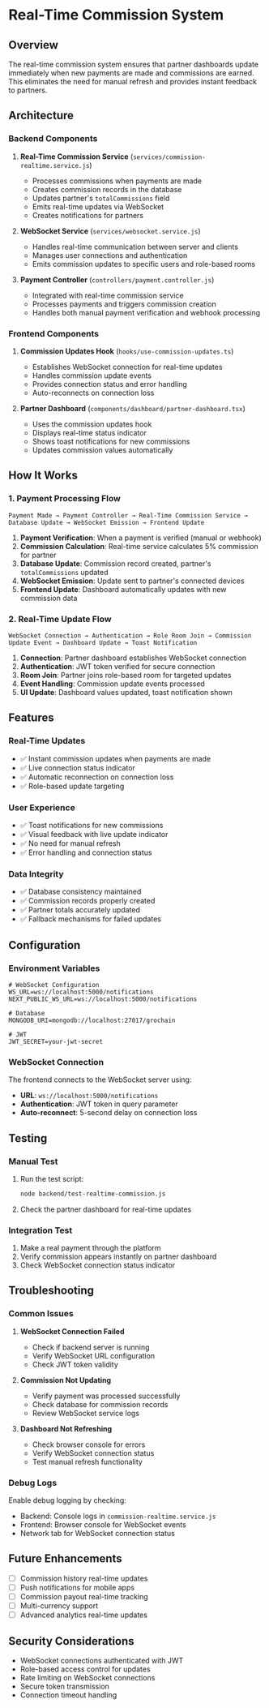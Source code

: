# Real-Time Commission System

## Overview

The real-time commission system ensures that partner dashboards update immediately when new payments are made and commissions are earned. This eliminates the need for manual refresh and provides instant feedback to partners.

## Architecture

### Backend Components

1. **Real-Time Commission Service** (`services/commission-realtime.service.js`)
   - Processes commissions when payments are made
   - Creates commission records in the database
   - Updates partner's `totalCommissions` field
   - Emits real-time updates via WebSocket
   - Creates notifications for partners

2. **WebSocket Service** (`services/websocket.service.js`)
   - Handles real-time communication between server and clients
   - Manages user connections and authentication
   - Emits commission updates to specific users and role-based rooms

3. **Payment Controller** (`controllers/payment.controller.js`)
   - Integrated with real-time commission service
   - Processes payments and triggers commission creation
   - Handles both manual payment verification and webhook processing

### Frontend Components

1. **Commission Updates Hook** (`hooks/use-commission-updates.ts`)
   - Establishes WebSocket connection for real-time updates
   - Handles commission update events
   - Provides connection status and error handling
   - Auto-reconnects on connection loss

2. **Partner Dashboard** (`components/dashboard/partner-dashboard.tsx`)
   - Uses the commission updates hook
   - Displays real-time status indicator
   - Shows toast notifications for new commissions
   - Updates commission values automatically

## How It Works

### 1. Payment Processing Flow

```
Payment Made → Payment Controller → Real-Time Commission Service → Database Update → WebSocket Emission → Frontend Update
```

1. **Payment Verification**: When a payment is verified (manual or webhook)
2. **Commission Calculation**: Real-time service calculates 5% commission for partner
3. **Database Update**: Commission record created, partner's `totalCommissions` updated
4. **WebSocket Emission**: Update sent to partner's connected devices
5. **Frontend Update**: Dashboard automatically updates with new commission data

### 2. Real-Time Update Flow

```
WebSocket Connection → Authentication → Role Room Join → Commission Update Event → Dashboard Update → Toast Notification
```

1. **Connection**: Partner dashboard establishes WebSocket connection
2. **Authentication**: JWT token verified for secure connection
3. **Room Join**: Partner joins role-based room for targeted updates
4. **Event Handling**: Commission update events processed
5. **UI Update**: Dashboard values updated, toast notification shown

## Features

### Real-Time Updates
- ✅ Instant commission updates when payments are made
- ✅ Live connection status indicator
- ✅ Automatic reconnection on connection loss
- ✅ Role-based update targeting

### User Experience
- ✅ Toast notifications for new commissions
- ✅ Visual feedback with live update indicator
- ✅ No need for manual refresh
- ✅ Error handling and connection status

### Data Integrity
- ✅ Database consistency maintained
- ✅ Commission records properly created
- ✅ Partner totals accurately updated
- ✅ Fallback mechanisms for failed updates

## Configuration

### Environment Variables

```env
# WebSocket Configuration
WS_URL=ws://localhost:5000/notifications
NEXT_PUBLIC_WS_URL=ws://localhost:5000/notifications

# Database
MONGODB_URI=mongodb://localhost:27017/grochain

# JWT
JWT_SECRET=your-jwt-secret
```

### WebSocket Connection

The frontend connects to the WebSocket server using:
- **URL**: `ws://localhost:5000/notifications`
- **Authentication**: JWT token in query parameter
- **Auto-reconnect**: 5-second delay on connection loss

## Testing

### Manual Test

1. Run the test script:
   ```bash
   node backend/test-realtime-commission.js
   ```

2. Check the partner dashboard for real-time updates

### Integration Test

1. Make a real payment through the platform
2. Verify commission appears instantly on partner dashboard
3. Check WebSocket connection status indicator

## Troubleshooting

### Common Issues

1. **WebSocket Connection Failed**
   - Check if backend server is running
   - Verify WebSocket URL configuration
   - Check JWT token validity

2. **Commission Not Updating**
   - Verify payment was processed successfully
   - Check database for commission records
   - Review WebSocket service logs

3. **Dashboard Not Refreshing**
   - Check browser console for errors
   - Verify WebSocket connection status
   - Test manual refresh functionality

### Debug Logs

Enable debug logging by checking:
- Backend: Console logs in `commission-realtime.service.js`
- Frontend: Browser console for WebSocket events
- Network tab for WebSocket connection status

## Future Enhancements

- [ ] Commission history real-time updates
- [ ] Push notifications for mobile apps
- [ ] Commission payout real-time tracking
- [ ] Multi-currency support
- [ ] Advanced analytics real-time updates

## Security Considerations

- WebSocket connections authenticated with JWT
- Role-based access control for updates
- Rate limiting on WebSocket connections
- Secure token transmission
- Connection timeout handling
